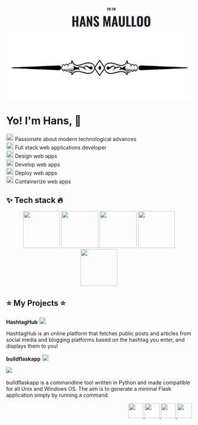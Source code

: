 <img src="https://github.com/kouul/kouul/blob/master/hans.gif">
<div align="center">
<img src="https://github.com/kouul/kouul/blob/master/startlinee.png" height="180" width="100%">
</div>
<div>

# Yo! I'm Hans, :wave: 

<img src="https://cdn1.iconfinder.com/data/icons/Momentum_GlossyEntireSet/32/bullet-yellow.png" height="20" width="20">
Passionate about modern technological advances 
<br />

<img src="https://cdn1.iconfinder.com/data/icons/Momentum_GlossyEntireSet/32/bullet-yellow.png" height="20" width="20">
Full stack web applications developer
<br />

<img src="https://cdn1.iconfinder.com/data/icons/Momentum_GlossyEntireSet/32/bullet-yellow.png" height="20" width="20">
Design web apps
<br />

<img src="https://cdn1.iconfinder.com/data/icons/Momentum_GlossyEntireSet/32/bullet-yellow.png" height="20" width="20">
Develop web apps
<br />

<img src="https://cdn1.iconfinder.com/data/icons/Momentum_GlossyEntireSet/32/bullet-yellow.png" height="20" width="20">
Deploy web apps
<br />

<img src="https://cdn1.iconfinder.com/data/icons/Momentum_GlossyEntireSet/32/bullet-yellow.png" height="20" width="20">
Containerize web apps

## :sparkles: Tech stack :fire:
<div align="center">
<img src="https://cdn4.iconfinder.com/data/icons/logos-brands-5/24/flask-256.png" height="100" width="100" >
<img src="https://cdn4.iconfinder.com/data/icons/logos-3/600/React.js_logo-256.png" height="100" width="100">
<img src="https://cdn.iconscout.com/icon/free/png-256/mongodb-2-1175137.png" height="100" width="100">
<img src="https://cdn3.iconfinder.com/data/icons/logos-and-brands-adobe/512/267_Python-256.png" height="100" width="100">
<br />
<img src="https://cdn3.iconfinder.com/data/icons/logos-and-brands-adobe/512/97_Docker-128.png" height="100" width="100">
</div>

## :star: My Projects :star:

**HashtagHub**
<a href="http://hashtaghub.herokuapp.com/">
<img src="https://cdn0.iconfinder.com/data/icons/octicons/1024/link-external-256.png" height="18" width="18">
</a>

HashtagHub is an online platform that fetches public posts and articles from social media and blogging platforms based on the hashtag you enter, and displays them to you!

**buildflaskapp**
<a href="https://buildflaskapp.kouul.website/">
<img src="https://cdn0.iconfinder.com/data/icons/octicons/1024/link-external-256.png" height="18" width="18">
</a>

<a href="https://github.com/buildflaskapp/buildflaskapp/stargazers"><img src="https://img.shields.io/github/stars/buildflaskapp/buildflaskapp" atl="Stars"></a>

buildflaskapp is a commandline tool written in Python and made compatible for all Unix and Windows OS. The aim is to generate a minimal Flask application simply by running a command.

<div align="right">
<a href="https://twitter.com/akhilmaulloo">
<img src="https://cdn3.iconfinder.com/data/icons/social-media-chamfered-corner/154/twitter-256.png" height="40" width="40">
</a>
<a href="https://linkedin.com/in/akhilmaulloo">
<img src="https://cdn0.iconfinder.com/data/icons/social-flat-rounded-rects/512/linkedin-256.png" height="40" width="40">
</a>
<a href="https://hansmaulloo.com">
<img src="https://cdn.iconscout.com/icon/free/png-512/www-11-112203.png" height="40" width="40">
</a>
<a href="https://dev.to/kouul">
<img src="https://cdn3.iconfinder.com/data/icons/logos-and-brands-adobe/512/84_Dev-256.png" height="40" width="40">
</a>
</div>

</div>